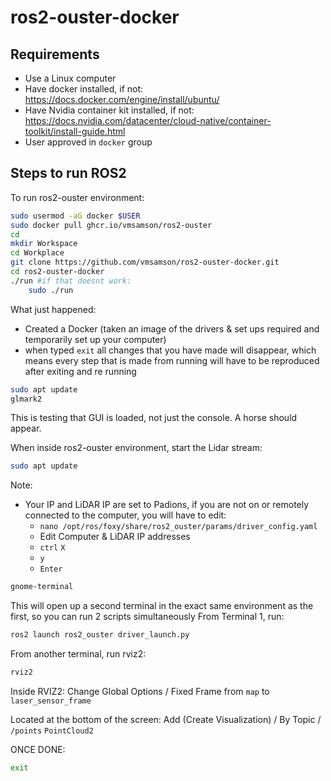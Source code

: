 # ros2-ouster-docker

## Requirements

- Use a Linux computer
- Have docker installed, if not: https://docs.docker.com/engine/install/ubuntu/
- Have Nvidia container kit installed, if not: https://docs.nvidia.com/datacenter/cloud-native/container-toolkit/install-guide.html
- User approved in `docker` group


## Steps to run ROS2
To run ros2-ouster environment:
```bash
sudo usermod -aG docker $USER
sudo docker pull ghcr.io/vmsamson/ros2-ouster
cd
mkdir Workspace
cd Workplace
git clone https://github.com/vmsamson/ros2-ouster-docker.git
cd ros2-ouster-docker
./run #if that doesnt work:
    sudo ./run
```
What just happened:
- Created a Docker (taken an image of the drivers & set ups required and temporarily set up your computer)
- when typed `exit` all changes that you have made will disappear, which means every step that is made from running will have to be reproduced after exiting and re running
```bash
sudo apt update
glmark2
```
This is testing that GUI is loaded, not just the console. A horse should appear.


When inside ros2-ouster environment, start the Lidar stream:
```bash
sudo apt update
```
Note:
- Your IP and LiDAR IP are set to Padions, if you are not on or remotely connected to the computer, you will have to edit:
    - `nano /opt/ros/foxy/share/ros2_ouster/params/driver_config.yaml`
    - Edit Computer & LiDAR IP addresses
    - `ctrl` `X`
    - `y`
    - `Enter`
```bash
gnome-terminal
```
This will open up a second terminal in the exact same environment as the first, so you can run 2 scripts simultaneously
From Terminal 1, run:
```bash
ros2 launch ros2_ouster driver_launch.py
```

From another terminal, run rviz2:

```bash
rviz2
```
Inside RVIZ2:
Change Global Options / Fixed Frame from `map` to `laser_sensor_frame`

Located at the bottom of the screen: Add (Create Visualization) / By Topic / `/points` `PointCloud2`

ONCE DONE:
```bash
exit
```
